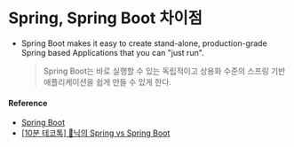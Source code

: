 # Spring, Spring Boot 차이점
- Spring Boot makes it easy to create stand-alone, production-grade Spring based Applications that you can "just run".
  > Spring Boot는 바로 실행할 수 있는 독립적이고 상용화 수준의 스프링 기반 애플리케이션을 쉽게 만들 수 있게 한다.

#### Reference
* [Spring Boot](https://spring.io/projects/spring-boot)
* [[10분 테코톡] 🦊닉의 Spring vs Spring Boot](https://www.youtube.com/watch?v=6h9qmKWK6Io)